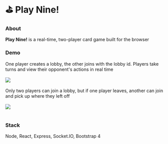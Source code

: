 # ⛳️ Play Nine!

### About
**Play Nine!** is a real-time, two-player card game built for the browser

### Demo
One player creates a lobby, the other joins with the lobby id. Players take turns and view their opponent's actions in real time <br></br>
<img src="./static/demo1.gif"/>
<br></br>
Only two players can join a lobby, but if one player leaves, another can join and pick up where they left off <br></br>
<img src="./static/demo2.gif"/>
<br></br>

### Stack
Node, React, Express, Socket.IO, Bootstrap 4

